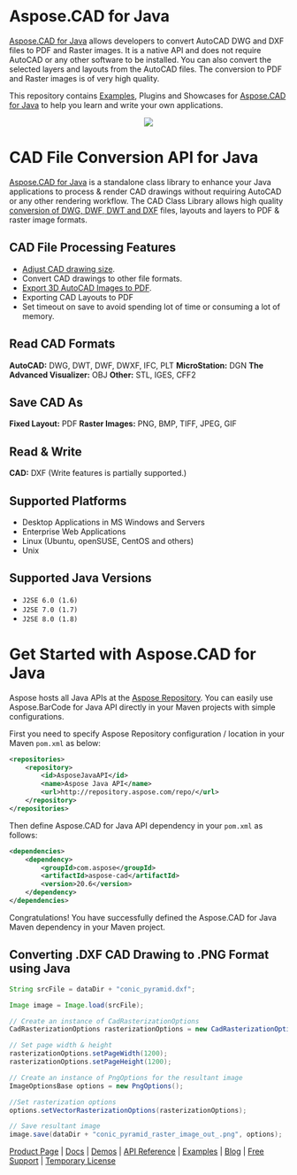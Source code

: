 # Aspose.CAD for Java

[Aspose.CAD for Java](https://products.aspose.com/cad/java) allows developers to convert AutoCAD DWG and DXF files to PDF and Raster images. It is a native API and does not require AutoCAD or any other software to be installed. You can also convert the selected layers and layouts from the AutoCAD files. The conversion to PDF and Raster images is of very high quality.

This repository contains [Examples](Examples), Plugins and Showcases for [Aspose.CAD for Java](https://products.aspose.com/cad/java) to help you learn and write your own applications.

<p align="center">

  <a title="Download complete Aspose.CAD for Java source code" href="https://github.com/aspose-cad/Aspose.CAD-for-Java/archive/master.zip">
	<img src="http://i.imgur.com/hwNhrGZ.png" />
  </a>
</p>

# CAD File Conversion API for Java

[Aspose.CAD for Java](https://products.aspose.com/cad/java) is a standalone class library to enhance your Java applications to process & render CAD drawings without requiring AutoCAD or any other rendering workflow. The CAD Class Library allows high quality [conversion of DWG, DWF, DWT and DXF](https://docs.aspose.com/display/cadjava/Supported+File+Formats) files, layouts and layers to PDF & raster image formats.

## CAD File Processing Features

- [Adjust CAD drawing size](https://docs.aspose.com/display/cadjava/Adjusting+CAD+Drawing+Size).
- Convert CAD drawings to other file formats.
- [Export 3D AutoCAD Images to PDF](https://docs.aspose.com/display/cadjava/Exporting+CAD#ExportingCAD-Export3DAutoCADImagestoPDF).
- Exporting CAD Layouts to PDF
- Set timeout on save to avoid spending lot of time or consuming a lot of memory.

## Read CAD Formats

**AutoCAD:** DWG, DWT, DWF, DWXF, IFC, PLT
**MicroStation:** DGN
**The Advanced Visualizer:** OBJ
**Other:** STL, IGES, CFF2

## Save CAD As

**Fixed Layout:** PDF
**Raster Images:** PNG, BMP, TIFF, JPEG, GIF

## Read & Write

**CAD:** DXF
(Write features is partially supported.)

## Supported Platforms

- Desktop Applications in MS Windows and Servers
- Enterprise Web Applications
- Linux (Ubuntu, openSUSE, CentOS and others)
- Unix

## Supported Java Versions

- `J2SE 6.0 (1.6)`
- `J2SE 7.0 (1.7)`
- `J2SE 8.0 (1.8)`

# Get Started with Aspose.CAD for Java

Aspose hosts all Java APIs at the [Aspose Repository](https://repository.aspose.com/webapp/#/artifacts/browse/tree/General/repo/com/aspose/aspose-cad). You can easily use Aspose.BarCode for Java API directly in your Maven projects with simple configurations.

First you need to specify Aspose Repository configuration / location in your Maven `pom.xml` as below:

```xml
<repositories>
    <repository>
        <id>AsposeJavaAPI</id>
        <name>Aspose Java API</name>
        <url>http://repository.aspose.com/repo/</url>
    </repository>
</repositories>
```

Then define Aspose.CAD for Java API dependency in your `pom.xml` as follows:

```xml
<dependencies>
    <dependency>
        <groupId>com.aspose</groupId>
        <artifactId>aspose-cad</artifactId>
        <version>20.6</version>
    </dependency>
</dependencies>
```

Congratulations! You have successfully defined the Aspose.CAD for Java Maven dependency in your Maven project.

## Converting .DXF CAD Drawing to .PNG Format using Java

```java
String srcFile = dataDir + "conic_pyramid.dxf";

Image image = Image.load(srcFile); 

// Create an instance of CadRasterizationOptions
CadRasterizationOptions rasterizationOptions = new CadRasterizationOptions();

// Set page width & height
rasterizationOptions.setPageWidth(1200);
rasterizationOptions.setPageHeight(1200);

// Create an instance of PngOptions for the resultant image
ImageOptionsBase options = new PngOptions();

//Set rasterization options
options.setVectorRasterizationOptions(rasterizationOptions);

// Save resultant image
image.save(dataDir + "conic_pyramid_raster_image_out_.png", options);
```

[Product Page](https://products.aspose.com/cad/java) | [Docs](https://docs.aspose.com/display/cadjava/Home) | [Demos](https://products.aspose.app/cad/family) | [API Reference](https://apireference.aspose.com/java/cad/) | [Examples](https://github.com/aspose-cad/Aspose.CAD-for-Java) | [Blog](https://blog.aspose.com/category/cad/) | [Free Support](https://forum.aspose.com/c/cad) |  [Temporary License](https://purchase.aspose.com/temporary-license)
